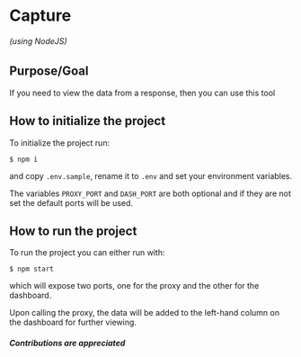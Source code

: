 # Capture
###### (using NodeJS)

## Purpose/Goal

If you need to view the data from a response, then you can use this tool

## How to initialize the project

To initialize the project run:

```
$ npm i
```
and copy `.env.sample`, rename it to `.env` and set your environment variables.

The variables `PROXY_PORT` and `DASH_PORT` are both optional and if they are not set the default ports will be used.

## How to run the project

To run the project you can either run with:

```
$ npm start
```

which will expose two ports, one for the proxy and the other for the dashboard.

Upon calling the proxy, the data will be added to the left-hand column on the dashboard for further viewing.

##### Contributions are appreciated
